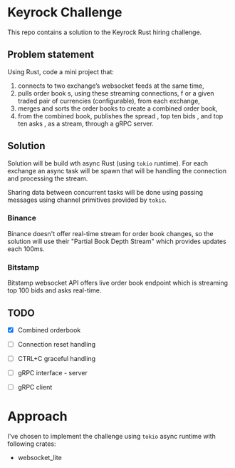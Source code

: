 # Keyrock Challenge

This repo contains a solution to the Keyrock Rust hiring challenge.

## Problem statement

Using Rust, code a mini project that:
1. connects to two exchange’s websocket feeds at the same time,
2. pulls order book s, using these streaming connections, f or a given traded pair of currencies (configurable), from each exchange,
3. merges and sorts the order books to create a combined order book,
4. from the combined book, publishes the spread , top ten bids , and top ten asks , as a stream, through a gRPC server.

## Solution

Solution will be build wth async Rust (using `tokio` runtime). For each exchange
an async task will be spawn that will be handling the connection and processing
the stream.

Sharing data between concurrent tasks will be done using passing messages using
channel primitives provided by `tokio`.

### Binance

Binance doesn't offer real-time stream for order book changes, so the solution
will use their "Partial Book Depth Stream" which provides updates each 100ms.

### Bitstamp

Bitstamp websocket API offers live order book endpoint which is streaming top
100 bids and asks real-time.

## TODO

- [x] Combined orderbook
- [ ] Connection reset handling
- [ ] CTRL+C graceful handling
- [ ] gRPC interface - server
- [ ] gRPC client


# Approach

I've chosen to implement the challenge using `tokio` async runtime with following 
crates:

* websocket_lite
